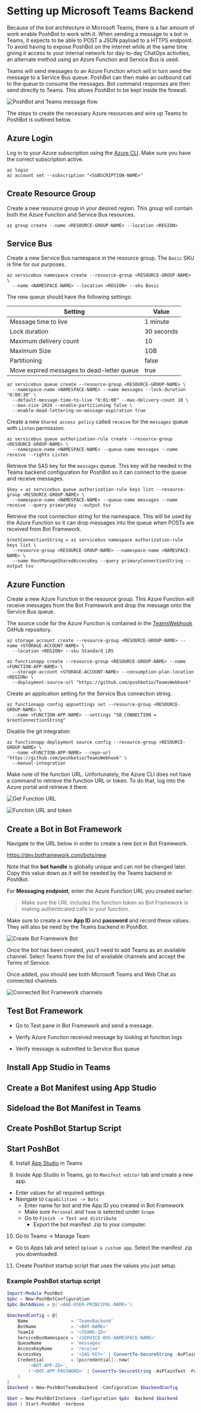 
# Setting up Microsoft Teams Backend

Because of the bot architecture in Microsoft Teams, there is a fair amount of work enable PoshBot to work with it.
When sending a message to a bot in Teams, it expects to be able to POST a JSON payload to a HTTPS endpoint.
To avoid having to expose PoshBot on the internet while at the same time giving it access to your internal network for day-to-day ChatOps activities, an alternate method using an Azure Function and Service Bus is used.

Teams will send messages to an Azure Function which will in turn send the message to a Service Bus queue.
PoshBot can then make an outbound call to the queue to consume the messages.
Bot command responses are then send directly to Teams.
This allows PoshBot to be kept inside the firewall.

![PoshBot and Teams message flow](./poshbot-teams-message-flow.png)

The steps to create the necessary Azure resources and wire up Teams to PoshBot is outlined below.

## Azure Login

Log in to your Azure subscription using the [Azure CLI](https://docs.microsoft.com/en-us/cli/azure/install-azure-cli?view=azure-cli-latest).
Make sure you have the correct subscription active.

```
az login
az account set --subscription "<SUBSCRIPTION-NAME>"
```

## Create Resource Group

Create a new resource group in your desired region. This group will contain both the Azure Function and Service Bus resources.

```
az group create --name <RESOURCE-GROUP-NAME> --location <REGION>
```

## Service Bus

Create a new Service Bus namespace in the resource group.
The `Basic` SKU is fine for our purposes.

```
az servicebus namespace create --resource-group <RESOURCE-GROUP-NAME> \
  --name <NAMESPACE-NAME> --location <REGION> --sku Basic
```

The new queue should have the following settings:

| Setting | Value |
|---------|-------|
| Message time to live | 1 minute |
| Lock duration        | 30 seconds |
| Maximum delivery count | 10 |
| Maximum Size | 1GB |
| Partitioning | false |
| Move expired messages to dead-letter queue | true |

```
az servicebus queue create --resource-group <RESOURCE-GROUP-NAME> \
  --namespace-name <NAMESPACE-NAME> --name messages --lock-duration "0:00:30" \
  --default-message-time-to-live "0:01:00" --max-delivery-count 10 \
  --max-size 1024 --enable-partitioning false \
  --enable-dead-lettering-on-message-expiration true
```

Create a new `Shared access policy` called `receive` for the `messages` queue with `Listen` permission.

```
az servicebus queue authorization-rule create --resource-group <RESOURCE-GROUP-NAME> \
  --namespace-name <NAMESPACE-NAME> --queue-name messages --name receive --rights Listen
```

Retrieve the SAS key for the `messages` queue.
This key will be needed in the Teams backend configuration for PoshBot so it can connect to the queue and receive messages.

```
$key = az servicebus queue authorization-rule keys list --resource-group <RESOURCE-GROUP-NAME> \
  --namespace-name <NAMESPACE-NAME> --queue-name messages --name receive --query primaryKey --output tsv
```

Retrieve the root connection string for the namespace.
This will be used by the Azure Function so it can drop messages into the queue when POSTs are received from Bot Framework.

```
$rootConnectionString = az servicebus namespace authorization-rule keys list \
  --resource-group <RESOURCE-GROUP-NAME> --namespace-name <NAMESPACE-NAME> \
  --name RootManageSharedAccessKey --query primaryConnectionString --output tsv
```

## Azure Function

Create a new Azure Function in the resource group.
This Azure Function will receive messages from the Bot Framework and drop the message onto the Service Bus queue.

The source code for the Azure Function is contained in the [TeamsWebhook](https://github.com/poshbotio/TeamsWebhook) GitHub repository.

```
az storage account create --resource-group <RESOURCE-GROUP-NAME> --name <STORAGE-ACCOUNT-NAME> \
  --location <REGION> --sku Standard_LRS

az functionapp create --resource-group <RESOURCE-GROUP-NAME> --name <FUNCTION-APP-NAME> \
  --storage-account <STORAGE-ACCOUNT-NAME> --consumption-plan-location <REGION> \
  --deployment-source-url "https://github.com/poshbotio/TeamsWebhook"
```

Create an application setting for the Service Bus connection string.

```
az functionapp config appsettings set --resource-group <RESOURCE-GROUP-NAME> \
  --name <FUNCTION-APP-NAME> --settings "SB_CONNECTION = $rootConnectionString"
```

Disable the git integration

```
az functionapp deployment source config --resource-group <RESOURCE-GROUP-NAME> \
  --name <FUNCTION-APP-NAME> --repo-url "https://github.com/poshbotio/TeamsWebhook" \
  --manual-integration
```

Make note of the function URL.
Unfortunately, the Azure CLI does not have a command to retrieve the function URL or token.
To do that, log into the Azure portal and retrieve it there.

![Get Function URL](./getazfunctionurl.png)

![Function URL and token](./azfunctionurl.png)

## Create a Bot in Bot Framework

Navigate to the URL below in order to create a new bot in Bot Framework.

https://dev.botframework.com/bots/new

Note that the **bot handle** is globally unique and can not be changed later.
Copy this value down as it will be needed by the Teams backend in PoshBot.

For **Messaging endpoint**, enter the Azure Function URL you created earlier.

> Make sure the URL includes the function token so Bot Framework is making authenticated calls to your function.

Make sure to create a new **App ID** and **password** and record these values.
They will also be need by the Teams backend in PoshBot.

![Create Bot Framework Bot](./create-bot-framework-bot.png)

Once the bot has been created, you'll need to add Teams as an available channel.
Select Teams from the list of available channels and accept the Terms of Service.

Once added, you should see both Microsoft Teams and Web Chat as connected channels.

![Connected Bot Framework channels](./bot-framework-channels.png)

## Test Bot Framework

* Go to Test pane in Bot Framework and send a message.

* Verify Azure Function received message by looking at function logs

* Verify message is submitted to Service Bus queue

## Install App Studio in Teams

## Create a Bot Manifest using App Studio

## Sideload the Bot Manifest in Teams

## Create PoshBot Startup Script

## Start PoshBot

8. Install [App Studio](https://docs.microsoft.com/en-us/microsoftteams/platform/get-started/get-started-app-studio) in Teams

9. Inside App Studio in Teams, go to `Manifest editor` tab and create a new app.
  * Enter values for all required settings
  * Navigate to `Capabilities -> Bots`
    * Enter name for bot and the App ID you created in Bot Framework
    * Make sure `Personal` and `Team` is selected under `Scope`
    * Go to `Finish -> Test and distribute`
      * Export the bot manifest .zip to your computer.

10. Go to Teams -> Manage Team
  * Go to Apps tab and select `Upload a custom app`. Select the manifest .zip you downloaded.

11. Create Poshbot startup script that uses the values you just setup.

### Example PoshBot startup script

```powershell
Import-Module PoshBot
$pbc = New-PoshBotConfiguration
$pbc.BotAdmins = @('<AAD-USER-PRINCIPAL-NAME>')

$backendConfig = @{
    Name                = 'TeamsBackend'
    BotName             = '<BOT-NAME>'
    TeamId              = '<TEAMS-ID>'
    ServiceBusNamespace = '<SERVICE-BUS-NAMESPACE-NAME>'
    QueueName           = 'messages'
    AccessKeyName       = 'receive'
    AccessKey           = '<SAS-KEY>' | ConvertTo-SecureString -AsPlainText -Force
    Credential          = [pscredential]::new(
        '<BOT-APP-ID>',
        ('<BOT-APP-PASSWORD>' | ConvertTo-SecureString -AsPlainText -Force)
    )
}
$backend = New-PoshBotTeamsBackend -Configuration $backendConfig

$bot = New-PoshBotInstance -Configuration $pbc -Backend $backend
$bot | Start-PoshBot -Verbose
```
